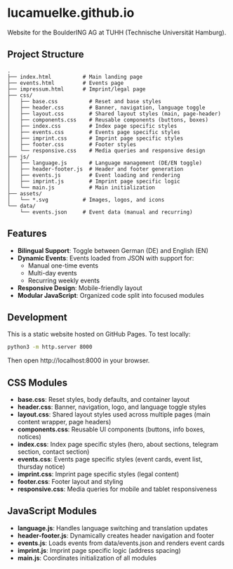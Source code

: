 # lucamuelke.github.io

Website for the BoulderING AG at TUHH (Technische Universität Hamburg).

## Project Structure

```
.
├── index.html          # Main landing page
├── events.html         # Events page
├── impressum.html      # Imprint/legal page
├── css/
│   ├── base.css          # Reset and base styles
│   ├── header.css        # Banner, navigation, language toggle
│   ├── layout.css        # Shared layout styles (main, page-header)
│   ├── components.css    # Reusable components (buttons, boxes)
│   ├── index.css         # Index page specific styles
│   ├── events.css        # Events page specific styles
│   ├── imprint.css       # Imprint page specific styles
│   ├── footer.css        # Footer styles
│   └── responsive.css    # Media queries and responsive design
├── js/
│   ├── language.js       # Language management (DE/EN toggle)
│   ├── header-footer.js  # Header and footer generation
│   ├── events.js         # Event loading and rendering
│   ├── imprint.js        # Imprint page specific logic
│   └── main.js           # Main initialization
├── assets/
│   └── *.svg           # Images, logos, and icons
└── data/
    └── events.json     # Event data (manual and recurring)
```

## Features

- **Bilingual Support**: Toggle between German (DE) and English (EN)
- **Dynamic Events**: Events loaded from JSON with support for:
  - Manual one-time events
  - Multi-day events
  - Recurring weekly events
- **Responsive Design**: Mobile-friendly layout
- **Modular JavaScript**: Organized code split into focused modules

## Development

This is a static website hosted on GitHub Pages. To test locally:

```bash
python3 -m http.server 8000
```

Then open http://localhost:8000 in your browser.

## CSS Modules

- **base.css**: Reset styles, body defaults, and container layout
- **header.css**: Banner, navigation, logo, and language toggle styles
- **layout.css**: Shared layout styles used across multiple pages (main content wrapper, page headers)
- **components.css**: Reusable UI components (buttons, info boxes, notices)
- **index.css**: Index page specific styles (hero, about sections, telegram section, contact section)
- **events.css**: Events page specific styles (event cards, event list, thursday notice)
- **imprint.css**: Imprint page specific styles (legal content)
- **footer.css**: Footer layout and styling
- **responsive.css**: Media queries for mobile and tablet responsiveness

## JavaScript Modules

- **language.js**: Handles language switching and translation updates
- **header-footer.js**: Dynamically creates header navigation and footer
- **events.js**: Loads events from data/events.json and renders event cards
- **imprint.js**: Imprint page specific logic (address spacing)
- **main.js**: Coordinates initialization of all modules